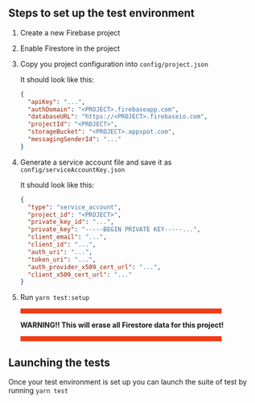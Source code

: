 ## Steps to set up the test environment

1. Create a new Firebase project
2. Enable Firestore in the project
3. Copy you project configuration into `config/project.json`

   It should look like this:

   ```json
   {
     "apiKey": "...",
     "authDomain": "<PROJECT>.firebaseapp.com",
     "databaseURL": "https://<PROJECT>.firebaseio.com",
     "projectId": "<PROJECT>",
     "storageBucket": "<PROJECT>.appspot.com",
     "messagingSenderId": "..."
   }
   ```

4. Generate a service account file and save it as `config/serviceAccountKey.json`

   It should look like this:

   ```json
   {
     "type": "service_account",
     "project_id": "<PROJECT>",
     "private_key_id": "...",
     "private_key": "-----BEGIN PRIVATE KEY-----...",
     "client_email": "...",
     "client_id": "...",
     "auth_uri": "...",
     "token_uri": "...",
     "auth_provider_x509_cert_url": "...",
     "client_x509_cert_url": "..."
   }
   ```

5. Run `yarn test:setup`
   
   ![WARNING](data:image/png;base64,iVBORw0KGgoAAAANSUhEUgAAAZAAAAAKAQMAAACg+5oeAAAAA1BMVEXwPBUMkNMeAAAACXBIWXMAAA7EAAAOxAGVKw4bAAAADUlEQVQYGWMYBSMYAAAB/gAB2bMmfwAAAABJRU5ErkJggg==) 
   
   **WARNING!! This will erase all Firestore data for this project!**
   
   ![WARNING](data:image/png;base64,iVBORw0KGgoAAAANSUhEUgAAAZAAAAAKAQMAAACg+5oeAAAAA1BMVEXwPBUMkNMeAAAACXBIWXMAAA7EAAAOxAGVKw4bAAAADUlEQVQYGWMYBSMYAAAB/gAB2bMmfwAAAABJRU5ErkJggg==) 

## Launching the tests

Once your test environment is set up you can launch the suite of test by running `yarn test`